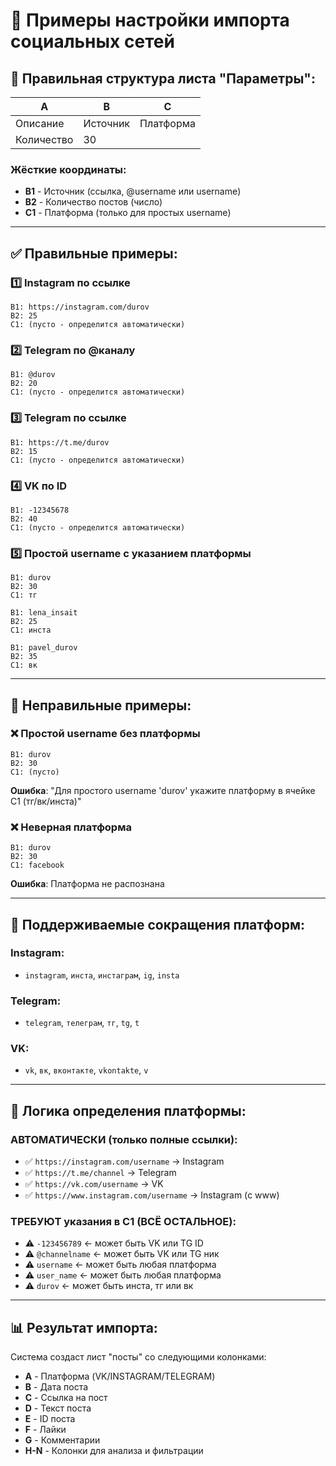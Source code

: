 # 📱 Примеры настройки импорта социальных сетей

## 🎯 **Правильная структура листа "Параметры":**

| A | B | C |
|---|---|---|
| Описание | Источник | Платформа |
| Количество | 30 | |

### **Жёсткие координаты:**
- **B1** - Источник (ссылка, @username или username)
- **B2** - Количество постов (число)
- **C1** - Платформа (только для простых username)

---

## ✅ **Правильные примеры:**

### 1️⃣ **Instagram по ссылке**
```
B1: https://instagram.com/durov
B2: 25
C1: (пусто - определится автоматически)
```

### 2️⃣ **Telegram по @каналу**
```
B1: @durov
B2: 20  
C1: (пусто - определится автоматически)
```

### 3️⃣ **Telegram по ссылке**
```
B1: https://t.me/durov
B2: 15
C1: (пусто - определится автоматически)
```

### 4️⃣ **VK по ID**
```
B1: -12345678
B2: 40
C1: (пусто - определится автоматически)
```

### 5️⃣ **Простой username с указанием платформы**
```
B1: durov
B2: 30
C1: тг
```

```
B1: lena_insait
B2: 25
C1: инста
```

```
B1: pavel_durov
B2: 35  
C1: вк
```

---

## 🚫 **Неправильные примеры:**

### ❌ **Простой username без платформы**
```
B1: durov
B2: 30
C1: (пусто)
```
**Ошибка**: "Для простого username 'durov' укажите платформу в ячейке C1 (тг/вк/инста)"

### ❌ **Неверная платформа**
```
B1: durov
B2: 30
C1: facebook
```
**Ошибка**: Платформа не распознана

---

## 📝 **Поддерживаемые сокращения платформ:**

### **Instagram:**
- `instagram`, `инста`, `инстаграм`, `ig`, `insta`

### **Telegram:**
- `telegram`, `телеграм`, `тг`, `tg`, `t`

### **VK:**
- `vk`, `вк`, `вконтакте`, `vkontakte`, `v`

---

## 🔧 **Логика определения платформы:**

### **АВТОМАТИЧЕСКИ (только полные ссылки):**
- ✅ `https://instagram.com/username` → Instagram
- ✅ `https://t.me/channel` → Telegram  
- ✅ `https://vk.com/username` → VK
- ✅ `https://www.instagram.com/username` → Instagram (с www)

### **ТРЕБУЮТ указания в C1 (ВСЁ ОСТАЛЬНОЕ):**
- ⚠️ `-123456789` ← может быть VK или TG ID
- ⚠️ `@channelname` ← может быть VK или TG ник
- ⚠️ `username` ← может быть любая платформа
- ⚠️ `user_name` ← может быть любая платформа
- ⚠️ `durov` ← может быть инста, тг или вк

---

## 📊 **Результат импорта:**

Система создаст лист "посты" со следующими колонками:
- **A** - Платформа (VK/INSTAGRAM/TELEGRAM)
- **B** - Дата поста
- **C** - Ссылка на пост
- **D** - Текст поста
- **E** - ID поста
- **F** - Лайки
- **G** - Комментарии
- **H-N** - Колонки для анализа и фильтрации